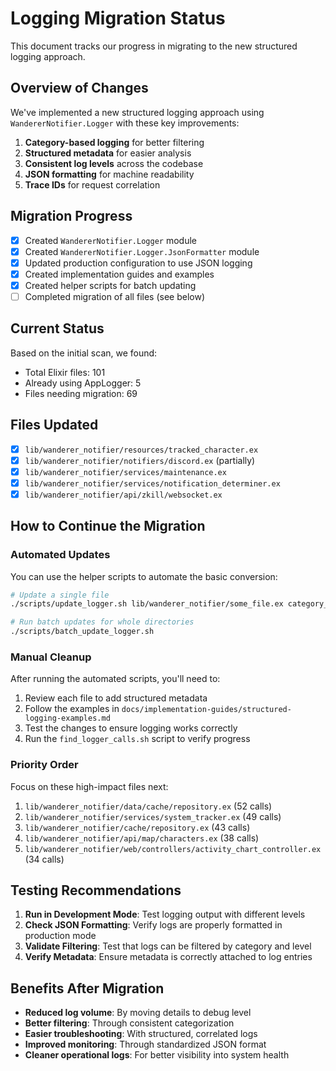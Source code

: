 # Logging Migration Status

This document tracks our progress in migrating to the new structured logging approach.

## Overview of Changes

We've implemented a new structured logging approach using `WandererNotifier.Logger` with these key improvements:

1. **Category-based logging** for better filtering
2. **Structured metadata** for easier analysis
3. **Consistent log levels** across the codebase
4. **JSON formatting** for machine readability
5. **Trace IDs** for request correlation

## Migration Progress

- [x] Created `WandererNotifier.Logger` module
- [x] Created `WandererNotifier.Logger.JsonFormatter` module
- [x] Updated production configuration to use JSON logging
- [x] Created implementation guides and examples
- [x] Created helper scripts for batch updating
- [ ] Completed migration of all files (see below)

## Current Status

Based on the initial scan, we found:

- Total Elixir files: 101
- Already using AppLogger: 5
- Files needing migration: 69

## Files Updated

- [x] `lib/wanderer_notifier/resources/tracked_character.ex`
- [x] `lib/wanderer_notifier/notifiers/discord.ex` (partially)
- [x] `lib/wanderer_notifier/services/maintenance.ex`
- [x] `lib/wanderer_notifier/services/notification_determiner.ex`
- [x] `lib/wanderer_notifier/api/zkill/websocket.ex`

## How to Continue the Migration

### Automated Updates

You can use the helper scripts to automate the basic conversion:

```bash
# Update a single file
./scripts/update_logger.sh lib/wanderer_notifier/some_file.ex category_name

# Run batch updates for whole directories
./scripts/batch_update_logger.sh
```

### Manual Cleanup

After running the automated scripts, you'll need to:

1. Review each file to add structured metadata
2. Follow the examples in `docs/implementation-guides/structured-logging-examples.md`
3. Test the changes to ensure logging works correctly
4. Run the `find_logger_calls.sh` script to verify progress

### Priority Order

Focus on these high-impact files next:

1. `lib/wanderer_notifier/data/cache/repository.ex` (52 calls)
2. `lib/wanderer_notifier/services/system_tracker.ex` (49 calls)
3. `lib/wanderer_notifier/cache/repository.ex` (43 calls)
4. `lib/wanderer_notifier/api/map/characters.ex` (38 calls)
5. `lib/wanderer_notifier/web/controllers/activity_chart_controller.ex` (34 calls)

## Testing Recommendations

1. **Run in Development Mode**: Test logging output with different levels
2. **Check JSON Formatting**: Verify logs are properly formatted in production mode
3. **Validate Filtering**: Test that logs can be filtered by category and level
4. **Verify Metadata**: Ensure metadata is correctly attached to log entries

## Benefits After Migration

- **Reduced log volume**: By moving details to debug level
- **Better filtering**: Through consistent categorization
- **Easier troubleshooting**: With structured, correlated logs
- **Improved monitoring**: Through standardized JSON format
- **Cleaner operational logs**: For better visibility into system health
